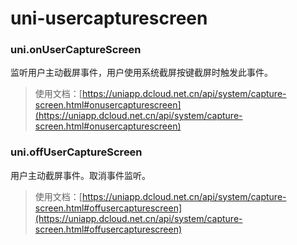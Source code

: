 # uni-usercapturescreen

### uni.onUserCaptureScreen

监听用户主动截屏事件，用户使用系统截屏按键截屏时触发此事件。

> 使用文档：[https://uniapp.dcloud.net.cn/api/system/capture-screen.html#onusercapturescreen](https://uniapp.dcloud.net.cn/api/system/capture-screen.html#onusercapturescreen)

### uni.offUserCaptureScreen

用户主动截屏事件。取消事件监听。

> 使用文档：[https://uniapp.dcloud.net.cn/api/system/capture-screen.html#offusercapturescreen](https://uniapp.dcloud.net.cn/api/system/capture-screen.html#offusercapturescreen)
